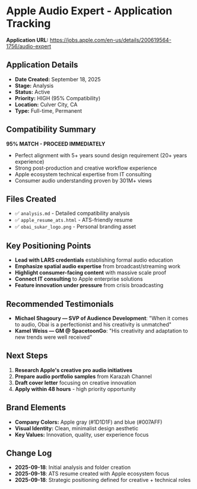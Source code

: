 # Apple Audio Expert - Application Tracking

**Application URL:** https://jobs.apple.com/en-us/details/200619564-1756/audio-expert

## Application Details
- **Date Created:** September 18, 2025
- **Stage:** Analysis
- **Status:** Active
- **Priority:** HIGH (95% Compatibility)
- **Location:** Culver City, CA
- **Type:** Full-time, Permanent

## Compatibility Summary
**95% MATCH - PROCEED IMMEDIATELY**
- Perfect alignment with 5+ years sound design requirement (20+ years experience)
- Strong post-production and creative workflow experience
- Apple ecosystem technical expertise from IT consulting
- Consumer audio understanding proven by 301M+ views

## Files Created
- ✅ `analysis.md` - Detailed compatibility analysis
- ✅ `apple_resume_ats.html` - ATS-friendly resume
- ✅ `obai_sukar_logo.png` - Personal branding asset

## Key Positioning Points
- **Lead with LARS credentials** establishing formal audio education
- **Emphasize spatial audio expertise** from broadcast/streaming work
- **Highlight consumer-facing content** with massive scale proof
- **Connect IT consulting** to Apple enterprise solutions
- **Feature innovation under pressure** from crisis broadcasting

## Recommended Testimonials
- **Michael Shagoury — SVP of Audience Development**: "When it comes to audio, Obai is a perfectionist and his creativity is unmatched"
- **Kamel Weiss — GM @ SpacetoonGo**: "His creativity and adaptation to new trends were well received"

## Next Steps
1. **Research Apple's creative pro audio initiatives**
2. **Prepare audio portfolio samples** from Karazah Channel
3. **Draft cover letter** focusing on creative innovation
4. **Apply within 48 hours** - high priority opportunity

## Brand Elements
- **Company Colors:** Apple gray (#1D1D1F) and blue (#007AFF)
- **Visual Identity:** Clean, minimalist design aesthetic
- **Key Values:** Innovation, quality, user experience focus

## Change Log
- **2025-09-18**: Initial analysis and folder creation
- **2025-09-18**: ATS resume created with Apple ecosystem focus
- **2025-09-18**: Strategic positioning defined for creative + technical roles